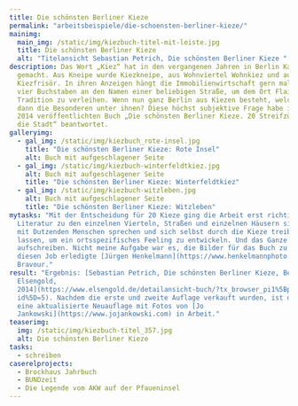 ```yaml
---
title: Die schönsten Berliner Kieze
permalink: "arbeitsbeispiele/die-schoensten-berliner-kieze/"
mainimg:
  main_img: /static/img/kiezbuch-titel-mit-leiste.jpg
  title: Die schönsten Berliner Kieze
  alt: "Titelansicht Sebastian Petrich, Die schönsten Berliner Kieze "
description: Das Wort „Kiez“ hat in den vergangenen Jahren in Berlin Karriere
  gemacht. Aus Kneipe wurde Kiezkneipe, aus Wohnviertel Wohnkiez und aus Frisör
  Kiezfrisör. In ihren Anzeigen hängt die Immobilienwirtschaft gern mal diese
  vier Buchstaben an den Namen einer beliebigen Straße, um dem Ort Flair und
  Tradition zu verleihen. Wenn nun ganz Berlin aus Kiezen besteht, welche sind
  dann die Besonderen unter ihnen? Diese höchst subjektive Frage habe ich in dem
  2014 veröffentlichten Buch „Die schönsten Berliner Kieze. 20 Streifzüge durch
  die Stadt“ beantwortet.
galleryimg:
  - gal_img: /static/img/kiezbuch_rote-insel.jpg
    title: "Die schönsten Berliner Kieze: Rote Insel"
    alt: Buch mit aufgeschlagener Seite
  - gal_img: /static/img/kiezbuch-winterfeldtkiez.jpg
    alt: Buch mit aufgeschlagener Seite
    title: "Die schönsten Berliner Kieze: Winterfeldtkiez"
  - gal_img: /static/img/kiezbuch-witzleben.jpg
    alt: Buch mit aufgeschlagener Seite
    title: "Die schönsten Berliner Kieze: Witzleben"
mytasks: "Mit der Entscheidung für 20 Kieze ging die Arbeit erst richtig los:
  Literatur zu den einzelnen Vierteln, Straßen und einzelnen Häusern sichten,
  mit Dutzenden Menschen sprechen und sich selbst durch die Kieze treiben
  lassen, um ein ortsspezifisches Feeling zu entwickeln. Und das Ganze auch noch
  aufschreiben. Nicht meine Aufgabe war es, die Bilder für das Buch zu schießen;
  diesen Job erledigte [Jürgen Henkelmann](https://www.henkelmannphoto.com/) mit
  Bravour."
result: "Ergebnis: [Sebastian Petrich, Die schönsten Berliner Kieze, Berlin,
  Elsengold,
  2014](https://www.elsengold.de/detailansicht-buch/?tx_browser_pi1%5BproductsU\
  id%5D=5). Nachdem die erste und zweite Auflage verkauft wurden, ist derzeit
  eine aktualisierte Neuauflage mit Fotos von [Jo
  Jankowski](https://www.jojankowski.com) in Arbeit."
teaserimg:
  img: /static/img/kiezbuch-titel_357.jpg
  alt: Die schönsten Berliner Kieze
tasks:
  - schreiben
caserelprojects:
  - Brockhaus Jahrbuch
  - BUNDzeit
  - Die Legende vom AKW auf der Pfaueninsel
---
```

